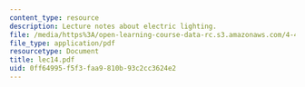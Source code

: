 ```yaml
---
content_type: resource
description: Lecture notes about electric lighting.
file: /media/https%3A/open-learning-course-data-rc.s3.amazonaws.com/4-401-introduction-to-building-technology-spring-2006/0ff64995f5f3faa9810b93c2cc3624e2_lec14.pdf
file_type: application/pdf
resourcetype: Document
title: lec14.pdf
uid: 0ff64995-f5f3-faa9-810b-93c2cc3624e2
---
```

